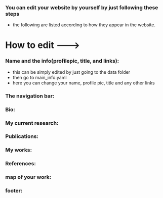 ### You can edit your website by yourself by just following these steps
- the following are listed according to how they appear in the website.
# How to edit --->
### Name and the info(profilepic, title, and links):
- this can be simply edited by just going to the data folder
- then go to main_info.yaml 
- here you can change your name, profile pic, title and any other links
### The navigation bar:
### Bio:
### My current research:
### Publications:
### My works:
### References:
### map of your work:
### footer:
